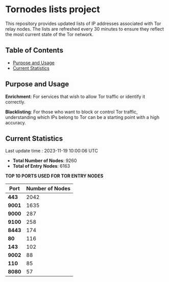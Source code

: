 # Tornodes lists project

This repository provides updated lists of IP addresses associated with Tor relay nodes. The lists are refreshed every 30 minutes to ensure they reflect the most current state of the Tor network.

## Table of Contents

- [Purpose and Usage](#purpose-and-usage)
- [Current Statistics](#current-statistics)


## Purpose and Usage

**Enrichment**: For services that wish to allow Tor traffic or identify it correctly.

**Blacklisting**: For those who want to block or control Tor traffic, understanding which IPs belong to Tor can be a starting point with a high accuracy.

## Current Statistics

Last update time : 2023-11-19 10:00:06 UTC

- **Total Number of Nodes**: 9260
- **Total of Entry Nodes**: 6163

**TOP 10 PORTS USED FOR TOR ENTRY NODES**

| **Port** | **Number of Nodes** |
|------|-----------------|
| **443**   | 2042  |
| **9001**   | 1635  |
| **9000**   | 287  |
| **9100**   | 258  |
| **8443**   | 174  |
| **80**   | 116  |
| **143**   | 102  |
| **9002**   | 88  |
| **110**   | 85  |
| **8080**   | 57  |

